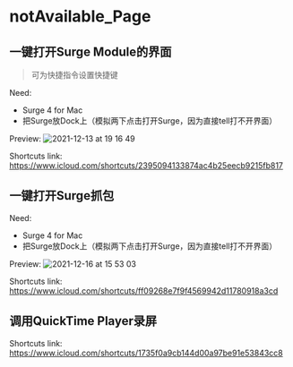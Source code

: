 # notAvailable_Page


## 一键打开Surge Module的界面

> 可为快捷指令设置快捷键

Need:
- Surge 4 for Mac
- 把Surge放Dock上（模拟两下点击打开Surge，因为直接tell打不开界面）

Preview:
![2021-12-13 at 19 16 49](https://user-images.githubusercontent.com/96053129/145803531-dd823d1e-6f1e-43b6-8090-6735691966a0.gif)

Shortcuts link:
https://www.icloud.com/shortcuts/2395094133874ac4b25eecb9215fb817


## 一键打开Surge抓包

Need:
- Surge 4 for Mac
- 把Surge放Dock上（模拟两下点击打开Surge，因为直接tell打不开界面）

Preview:
![2021-12-16 at 15 53 03](https://user-images.githubusercontent.com/96053129/146330730-92e1b8e6-b629-43d8-852e-710c66217ff4.gif)

Shortcuts link:
https://www.icloud.com/shortcuts/ff09268e7f9f4569942d11780918a3cd



## 调用QuickTime Player录屏

Shortcuts link:
https://www.icloud.com/shortcuts/1735f0a9cb144d00a97be91e53843cc8

